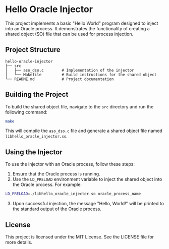 # Hello Oracle Injector

This project implements a basic "Hello World" program designed to inject into an Oracle process. It demonstrates the functionality of creating a shared object (SO) file that can be used for process injection.

## Project Structure

```
hello-oracle-injector
├── src
│   ├── aso_dso.c        # Implementation of the injector
│   └── Makefile         # Build instructions for the shared object
└── README.md            # Project documentation
```

## Building the Project

To build the shared object file, navigate to the `src` directory and run the following command:

```bash
make
```

This will compile the `aso_dso.c` file and generate a shared object file named `libhello_oracle_injector.so`.

## Using the Injector

To use the injector with an Oracle process, follow these steps:

1. Ensure that the Oracle process is running.
2. Use the `LD_PRELOAD` environment variable to inject the shared object into the Oracle process. For example:

```bash
LD_PRELOAD=./libhello_oracle_injector.so oracle_process_name
```

3. Upon successful injection, the message "Hello, World!" will be printed to the standard output of the Oracle process.

## License

This project is licensed under the MIT License. See the LICENSE file for more details.